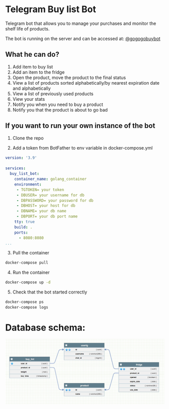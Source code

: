 # Telegram Buy list Bot

Telegram bot that allows you to manage your purchases and monitor the shelf life of products.

The bot is running on the server and can be accessed at: [@gogogobuybot](https://t.me/gogogobuybot)

## What he can do?

<ol>
<li>Add item to buy list</li>
<li>Add an item to the fridge</li>
<li>Open the product, move the product to the final status</li>
<li>View a list of products sorted alphabetically/by nearest expiration date and alphabetically</li>
<li>View a list of previously used products</li>
<li>View your stats</li>
<li>Notify you when you need to buy a product</li>
<li>Notify you that the product is about to go bad</li>
</ol>

## If you want to run your own instance of the bot

1. Clone the repo

2. Add a token from BotFather to env variable in docker-compose.yml

```yaml
version: '3.9'

services:
  buy_list_bot:
    container_name: golang_container
    environment:
     - TGTOKEN= your token
     - DBUSER= your username for db
     - DBPASSWORD= your password for db
     - DBHOST= your host for db
     - DBNAME= your db name
     - DBPORT= your db port name
    tty: true
    build: .
    ports:
      - 8080:8080
...
```

3. Pull the container

```bash
docker-compose pull
```

4. Run the container

```bash
docker-compose up -d
```

5. Check that the bot started correctly

```bash
docker-compose ps
docker-compose logs
```

# Database schema:
![](erdiagram.png)
